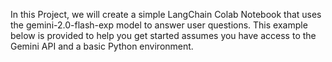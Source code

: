 In this Project, we will create a simple LangChain Colab Notebook that uses the gemini-2.0-flash-exp model to answer user questions. This example below is provided to help you get started assumes you have access to the Gemini API and a basic Python environment.
